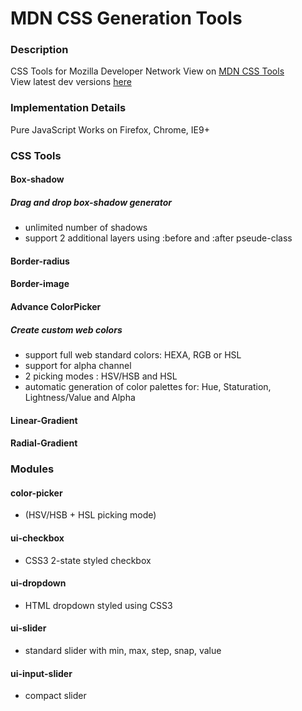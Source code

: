 MDN CSS Generation Tools
====

### Description
  CSS Tools for Mozilla Developer Network
  View on [MDN CSS Tools](https://developer.mozilla.org/en-US/docs/Web/CSS/Tools "CSS Tools")  
  View latest dev versions [here](http://redenergy.github.io/CSS-Tools/ "CSS Tools")

### Implementation Details
  Pure JavaScript
  Works on Firefox, Chrome, IE9+

### CSS Tools

#### Box-shadow
##### Drag and drop box-shadow generator
* unlimited number of shadows
* support 2 additional layers using :before and :after pseude-class

#### Border-radius

#### Border-image

#### Advance ColorPicker
#####  Create custom web colors
* support full web standard colors: HEXA, RGB or HSL
* support for alpha channel
* 2 picking modes : HSV/HSB and HSL
* automatic generation of color palettes for: Hue, Staturation, Lightness/Value and Alpha

#### Linear-Gradient

#### Radial-Gradient

### Modules

#### color-picker
* (HSV/HSB + HSL picking mode)

#### ui-checkbox
* CSS3 2-state styled checkbox

#### ui-dropdown
* HTML dropdown styled using CSS3

#### ui-slider
* standard slider with min, max, step, snap, value

#### ui-input-slider
* compact slider

